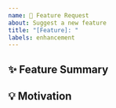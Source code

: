 ```yaml
---
name: 🚀 Feature Request
about: Suggest a new feature
title: "[Feature]: "
labels: enhancement
---
```


## ✨ Feature Summary
<!-- Example: Add dark mode support -->
  <!-- Describe your feature in a short sentence -->

  ## 💡 Motivation
  <!-- Why do you need this feature? What problem does it solve? -->
